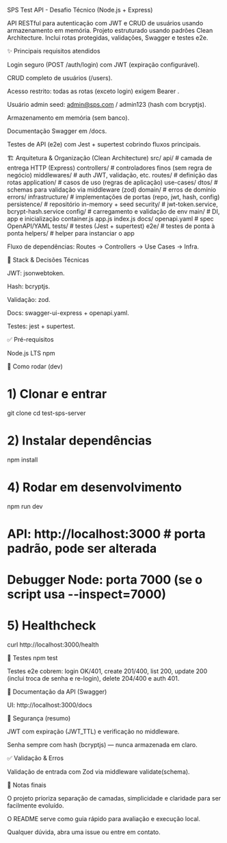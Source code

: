 SPS Test API - Desafio Técnico (Node.js + Express)

API RESTful para autenticação com JWT e CRUD de usuários usando armazenamento em memória. Projeto estruturado usando padrões Clean Architecture. Inclui rotas protegidas, validações, Swagger e testes e2e.

✨ Principais requisitos atendidos

Login seguro (POST /auth/login) com JWT (expiração configurável).

CRUD completo de usuários (/users).

Acesso restrito: todas as rotas (exceto login) exigem Bearer <token>.

Usuário admin seed: admin@sps.com / admin123 (hash com bcryptjs).

Armazenamento em memória (sem banco).

Documentação Swagger em /docs.

Testes de API (e2e) com Jest + supertest cobrindo fluxos principais.

🏗️ Arquitetura & Organização (Clean Architecture)
src/
  api/                # camada de entrega HTTP (Express)
    controllers/      # controladores finos (sem regra de negócio)
    middlewares/      # auth JWT, validação, etc.
    routes/           # definição das rotas
  application/        # casos de uso (regras de aplicação)
    use-cases/
    dtos/             # schemas para validação via middleware (zod)
  domain/             # erros de domínio
    errors/
  infrastructure/     # implementações de portas (repo, jwt, hash, config)
    persistence/      # repositório in-memory + seed
    security/         # jwt-token.service, bcrypt-hash.service
    config/           # carregamento e validação de env
  main/               # DI, app e inicialização
    container.js
    app.js
    index.js
docs/
  openapi.yaml        # spec OpenAPI/YAML
tests/                # testes (Jest + supertest)
  e2e/                # testes de ponta à ponta
  helpers/            # helper para instanciar o app

Fluxo de dependências: Routes → Controllers → Use Cases → Infra.

🧰 Stack & Decisões Técnicas

JWT: jsonwebtoken.

Hash: bcryptjs.

Validação: zod.

Docs: swagger-ui-express + openapi.yaml.

Testes: jest + supertest.

✅ Pré-requisitos

Node.js LTS
npm

🚀 Como rodar (dev)
# 1) Clonar e entrar
git clone <url-do-seu-fork>
cd test-sps-server

# 2) Instalar dependências
npm install

# 4) Rodar em desenvolvimento
npm run dev
# API: http://localhost:3000 # porta padrão, pode ser alterada
# Debugger Node: porta 7000 (se o script usa --inspect=7000)

# 5) Healthcheck
curl http://localhost:3000/health

🧪 Testes
npm test

Testes e2e cobrem: login OK/401, create 201/400, list 200, update 200 (inclui troca de senha e re-login), delete 204/400 e auth 401.

📝 Documentação da API (Swagger)

UI: http://localhost:3000/docs

🔐 Segurança (resumo)

JWT com expiração (JWT_TTL) e verificação no middleware.

Senha sempre com hash (bcryptjs) — nunca armazenada em claro.

✅ Validação & Erros

Validação de entrada com Zod via middleware validate(schema).

🤝 Notas finais

O projeto prioriza separação de camadas, simplicidade e claridade para ser facilmente evoluído.

O README serve como guia rápido para avaliação e execução local.

Qualquer dúvida, abra uma issue ou entre em contato.